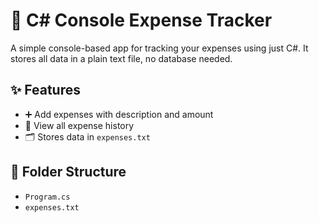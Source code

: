 # 💸 C# Console Expense Tracker

A simple console-based app for tracking your expenses using just C#. It stores all data in a plain text file, no database needed.

## ✨ Features
- ➕ Add expenses with description and amount
- 📄 View all expense history
- 🗂️ Stores data in `expenses.txt`

## 📁 Folder Structure
 - `Program.cs`
 - `expenses.txt`
